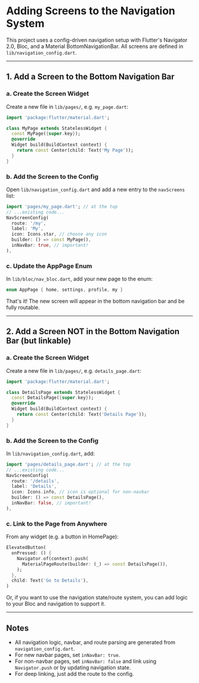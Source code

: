 # Adding Screens to the Navigation System

This project uses a config-driven navigation setup with Flutter's Navigator 2.0, Bloc, and a Material BottomNavigationBar. All screens are defined in `lib/navigation_config.dart`.

---

## 1. Add a Screen to the Bottom Navigation Bar

### a. Create the Screen Widget
Create a new file in `lib/pages/`, e.g. `my_page.dart`:
```dart
import 'package:flutter/material.dart';

class MyPage extends StatelessWidget {
  const MyPage({super.key});
  @override
  Widget build(BuildContext context) {
    return const Center(child: Text('My Page'));
  }
}
```

### b. Add the Screen to the Config
Open `lib/navigation_config.dart` and add a new entry to the `navScreens` list:
```dart
import 'pages/my_page.dart'; // at the top
// ...existing code...
NavScreenConfig(
  route: '/my',
  label: 'My',
  icon: Icons.star, // choose any icon
  builder: () => const MyPage(),
  inNavBar: true, // important!
),
```

### c. Update the AppPage Enum
In `lib/bloc/nav_bloc.dart`, add your new page to the enum:
```dart
enum AppPage { home, settings, profile, my }
```

That's it! The new screen will appear in the bottom navigation bar and be fully routable.

---

## 2. Add a Screen NOT in the Bottom Navigation Bar (but linkable)

### a. Create the Screen Widget
Create a new file in `lib/pages/`, e.g. `details_page.dart`:
```dart
import 'package:flutter/material.dart';

class DetailsPage extends StatelessWidget {
  const DetailsPage({super.key});
  @override
  Widget build(BuildContext context) {
    return const Center(child: Text('Details Page'));
  }
}
```

### b. Add the Screen to the Config
In `lib/navigation_config.dart`, add:
```dart
import 'pages/details_page.dart'; // at the top
// ...existing code...
NavScreenConfig(
  route: '/details',
  label: 'Details',
  icon: Icons.info, // icon is optional for non-navbar
  builder: () => const DetailsPage(),
  inNavBar: false, // important!
),
```

### c. Link to the Page from Anywhere
From any widget (e.g. a button in HomePage):
```dart
ElevatedButton(
  onPressed: () {
    Navigator.of(context).push(
      MaterialPageRoute(builder: (_) => const DetailsPage()),
    );
  },
  child: Text('Go to Details'),
)
```

Or, if you want to use the navigation state/route system, you can add logic to your Bloc and navigation to support it.

---

## Notes
- All navigation logic, navbar, and route parsing are generated from `navigation_config.dart`.
- For new navbar pages, set `inNavBar: true`.
- For non-navbar pages, set `inNavBar: false` and link using `Navigator.push` or by updating navigation state.
- For deep linking, just add the route to the config.
